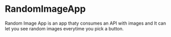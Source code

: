# RandomImageApp
Random Image App is an app thaty consumes an API with images and It can let you see random images everytime you pick a button.
